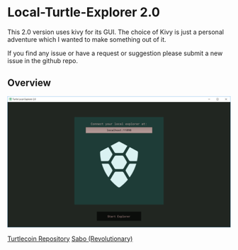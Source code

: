 # Local-Turtle-Explorer 2.0

This 2.0 version uses kivy for its GUI.
The choice of Kivy is just a personal adventure which I wanted to make something out of it.

If you find any issue or have a request or suggestion please submit a new issue in the github repo.


## Overview

![alt text](/readme_img/start_screen.PNG)




[Turtlecoin Repository](https://github.com/turtlecoin/turtle-explorer-desktop)
[Sabo (Revolutionary)](https://github.com/yumingchangsabodota)
